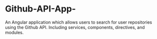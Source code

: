 # Github-API-App-
An Angular application which allows users to search for user repositories using the Github API. Including services, components, directives, and modules. 
